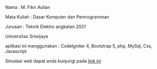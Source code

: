 Nama : M. Fikri Aulian

Mata Kuliah : Dasar Komputer dan Pemrogramman

Jurusan : Teknik Elektro angkatan 2021

Universitas Sriwijaya



aplikasi ini menggunakan : CodeIgniter 4, Bootstrap 5, php, MySql, Css, Javascript

Simulasi web dapat anda kunjungi pada [link ini](https://kopi-kebun.000webhostapp.com/) 

